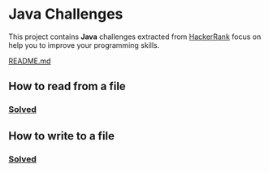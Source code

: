 # Java Challenges

This project contains **Java** challenges extracted from [HackerRank](https://www.hackerrank.com/domains/java) focus on help you to improve your programming skills.

[README.md](../../README.md#how-to-readwrite-fromto-files)

## How to read from a file

### [Solved](../../src/main/java/com/prottonne/challenges/MyFileReader.java)

## How to write to a file

### [Solved](../../src/main/java/com/prottonne/challenges/MyFileWriter.java)
